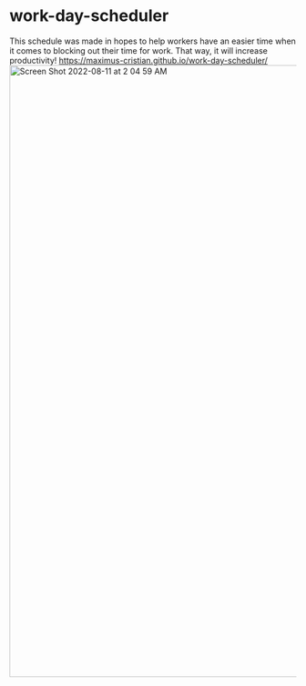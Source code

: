 # work-day-scheduler
This schedule was made in hopes to help workers have an easier time when it comes to blocking out their time for work. That way, it will increase productivity!
https://maximus-cristian.github.io/work-day-scheduler/
<img width="1076" alt="Screen Shot 2022-08-11 at 2 04 59 AM" src="https://user-images.githubusercontent.com/107002435/184102830-861a96c2-59b5-4aa2-9550-f08f8b6cef5c.png">
